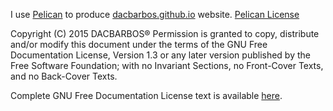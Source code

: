 I use [Pelican](http://getpelican.com) to produce [dacbarbos.github.io](http://dacbarbos.github.io) website.
[Pelican License](https://github.com/pelican/pelican/blob/master/pelican/copying.txt)

Copyright (C) 2015 DACBARBOS®
    Permission is granted to copy, distribute and/or modify this document
    under the terms of the GNU Free Documentation License, Version 1.3
    or any later version published by the Free Software Foundation;
    with no Invariant Sections, no Front-Cover Texts, and no Back-Cover Texts.

Complete GNU Free Documentation License text is available [here](https://gnu.org/licenses/fdl.html).
